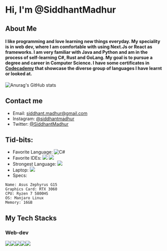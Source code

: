 # Hi, I'm @SiddhantMadhur

## About Me
#### I like programming and love learning new things everyday. My speciality is in web dev, where I am comfortable with using Next.Js or React as frameworks. I am very familiar with Java and Python and am in the process of self-learning C#, Rust and GoLang. My goal is to pursue a degree and career in Computer Science. I have some certificates in [Codecademy](https://www.codecademy.com/profiles/siddhantmadhur) that showcase the diverse group of languages I have learnt or looked at.


![Anurag's GitHub stats](https://github-readme-stats.vercel.app/api?username=SiddhantMadhur&show_icons=true&theme=dracula)

## Contact me
- Email: siddhant.madhur@gmail.com
- Instagram: [@siddhantmadhur](https://www.instagram.com/siddhantmadhur/)
- Twitter: [@SiddhantMadhur](https://twitter.com/siddhantmadhur)

## Tid-bits:
- Favorite Language: ![C#](https://img.shields.io/badge/c%23-%23239120.svg?style=for-the-badge&logo=c-sharp&logoColor=white)
- Favorite IDEs: <img src="https://img.shields.io/badge/VIM-%2311AB00.svg?&style=for-the-badge&logo=vim&logoColor=white" /> <img src="https://img.shields.io/badge/Visual_Studio_Code-0078D4?style=for-the-badge&logo=visual%20studio%20code&logoColor=white" />
- Strongest Language: <img src="https://img.shields.io/badge/JavaScript-323330?style=for-the-badge&logo=javascript&logoColor=F7DF1E" />
- Laptop: <img src="https://img.shields.io/badge/asus%20laptop-000000?style=for-the-badge&logo=asus&logoColor=white"/>
- Specs:
```
Name: Asus Zephyrus G15
Graphics Card: RTX 3060
CPU: Ryzen 7 5800HS
OS: Manjaro Linux
Memory: 16GB
```

## My Tech Stacks
### Web-dev
<img src="https://img.shields.io/badge/TypeScript-007ACC?style=for-the-badge&logo=typescript&logoColor=white" /><img src="https://img.shields.io/badge/JavaScript-323330?style=for-the-badge&logo=javascript&logoColor=F7DF1E" /><img src="https://img.shields.io/badge/next.js-000000?style=for-the-badge&logo=nextdotjs&logoColor=white" /><img src="https://img.shields.io/badge/Tailwind_CSS-38B2AC?style=for-the-badge&logo=tailwind-css&logoColor=white" /><img src="https://img.shields.io/badge/Supabase-181818?style=for-the-badge&logo=supabase&logoColor=white" />
